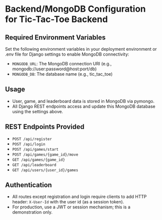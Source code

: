 # Backend/MongoDB Configuration for Tic-Tac-Toe Backend

## Required Environment Variables

Set the following environment variables in your deployment environment or .env file for Django settings to enable MongoDB connectivity:

- `MONGODB_URL`: The MongoDB connection URI (e.g., mongodb://user:password@host:port/db)
- `MONGODB_DB`: The database name (e.g., tic_tac_toe)

## Usage

- User, game, and leaderboard data is stored in MongoDB via pymongo.
- All Django REST endpoints access and update this MongoDB database using the settings above.

## REST Endpoints Provided

- `POST /api/register`
- `POST /api/login`
- `POST /api/games/start`
- `POST /api/games/{game_id}/move`
- `GET /api/games/{game_id}`
- `GET /api/leaderboard`
- `GET /api/users/{user_id}/games`

## Authentication

- All routes except registration and login require clients to add HTTP header: `X-User-Id` with the user id (as a session token). 
- For production, use a JWT or session mechanism; this is a demonstration only.
